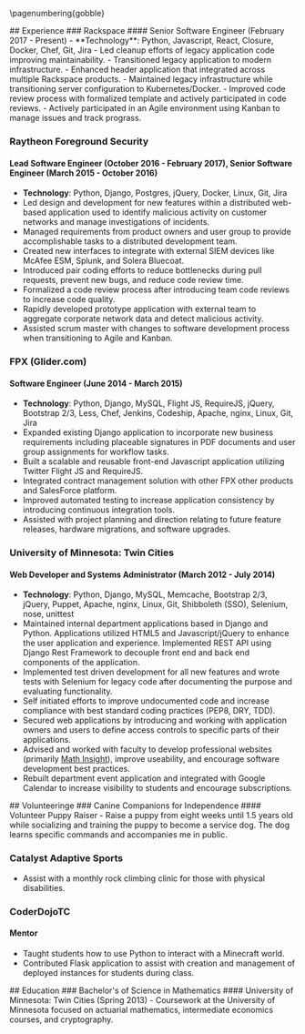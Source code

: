 \pagenumbering{gobble}
<div class='row' id='experience'>
<div class='col-xs-12'>
## Experience
### Rackspace
#### Senior Software Engineer (February 2017 - Present)
- **Technology**: Python, Javascript, React, Closure, Docker, Chef, Git, Jira
- Led cleanup efforts of legacy application code improving maintainability.
- Transitioned legacy application to modern infrastructure.
- Enhanced header application that integrated across multiple Rackspace products.
- Maintained legacy infrastructure while transitioning server configuration to Kubernetes/Docker.
- Improved code review process with formalized template and actively participated in code reviews.
- Actively participated in an Agile environment using Kanban to manage issues and track prograss.

### Raytheon Foreground Security
#### Lead Software Engineer (October 2016 - February 2017), Senior Software Engineer (March 2015 - October 2016)
- **Technology**: Python, Django, Postgres, jQuery, Docker, Linux, Git, Jira
- Led design and development for new features within a distributed web-based application used to identify malicious activity on customer networks and manage investigations of incidents.
- Managed requirements from product owners and user group to provide accomplishable tasks to a distributed development team.
- Created new interfaces to integrate with external SIEM devices like McAfee ESM, Splunk, and Solera Bluecoat.
- Introduced pair coding efforts to reduce bottlenecks during pull requests, prevent new bugs, and reduce code review time.
- Formalized a code review process after introducing team code reviews to increase code quality.
- Rapidly developed prototype application with external team to aggregate corporate network data and detect malicious activity.
- Assisted scrum master with changes to software development process when transitioning to Agile and Kanban.

### FPX (Glider.com)
#### Software Engineer (June 2014 - March 2015)
- **Technology**: Python, Django, MySQL, Flight JS, RequireJS, jQuery, Bootstrap 2/3, Less, Chef, Jenkins, Codeship, Apache, nginx, Linux, Git, Jira
- Expanded existing Django application to incorporate new business requirements including placeable signatures in PDF documents and user group assignments for workflow tasks.
- Built a scalable and reusable front-end Javascript application utilizing Twitter Flight JS and RequireJS.
- Integrated contract management solution with other FPX other products and SalesForce platform.
- Improved automated testing to increase application consistency by introducing continuous integration tools.
- Assisted with project planning and direction relating to future feature releases, hardware migrations, and software upgrades.

### University of Minnesota: Twin Cities
#### Web Developer and Systems Administrator (March 2012 - July 2014)
- **Technology**: Python, Django, MySQL, Memcache, Bootstrap 2/3, jQuery, Puppet, Apache, nginx, Linux, Git, Shibboleth (SSO), Selenium, nose, unittest
- Maintained internal department applications based in Django and Python. Applications utilized HTML5 and Javascript/jQuery to enhance the user application and experience. Implemented REST API using Django Rest Framework to decouple front end and back end components of the application.
- Implemented test driven development for all new features and wrote tests with Selenium for legacy code after documenting the purpose and evaluating functionality.
- Self initiated efforts to improve undocumented code and increase compliance with best standard coding practices (PEP8, DRY, TDD).
- Secured web applications by introducing and working with application owners and users to define access controls to specific parts of their applications.
- Advised and worked with faculty to develop professional websites (primarily [Math Insight](http://mathinsight.org)), improve useability, and encourage software development best practices.
- Rebuilt department event application and integrated with Google Calendar to increase visibility to students and encourage subscriptions.
</div><!-- .col-xs-12 -->
</div><!-- #experience -->
<div id='skills' class='row'>
<div class='col-xs-12'>
## Volunteeringe
### Canine Companions for Independence
#### Volunteer Puppy Raiser
- Raise a puppy from eight weeks until 1.5 years old while socializing and training the puppy to become a service dog. The dog learns specific commands and accompanies me in public.

### Catalyst Adaptive Sports
- Assist with a monthly rock climbing clinic for those with physical disabilities.

### CoderDojoTC
#### Mentor
- Taught students how to use Python to interact with a Minecraft world.
- Contributed Flask application to assist with creation and management of deployed instances for students during class.

</div><!-- .col-xs-12 -->
</div><!-- #education -->
<div id='education' class='row'>
<div class='col-xs-12'>
## Education
### Bachelor's of Science in Mathematics
#### University of Minnesota: Twin Cities (Spring 2013)
- Coursework at the University of Minnesota focused on actuarial mathematics, intermediate economics courses, and cryptography.
</div><!-- .col-xs-12 -->
</div><!-- #education -->
